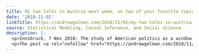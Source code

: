```yaml
---
title: My two talks in Austria next week, on two of your favorite topics!
date: '2018-11-02'
linkTitle: https://andrewgelman.com/2018/11/02/my-two-talks-in-austria-next-week/
source: Statistical Modeling, Causal Inference, and Social Science
description: |-
  <p>Innsbruck, 7 Nov 2018: The study of American politics as a window into understanding uncertainty in science We begin by discussing recent American elections in the context of political polarization, and we consider similarities and differences with European politics. We then discuss statistical challenges in the measurement of public opinion: inference from opinion polls with [&#8230;]</p>
  <p>The post <a rel="nofollow" href="https://andrewgelman.com/2018/11/02/my-two-talks-in-austria-next-wee
---
```


